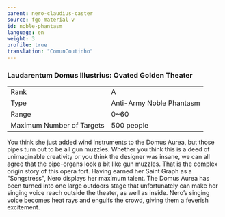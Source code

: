 ```yaml
---
parent: nero-claudius-caster
source: fgo-material-v
id: noble-phantasm
language: en
weight: 3
profile: true
translation: "ComunCoutinho"
---
```


### Laudarentum Domus Illustrius: Ovated Golden Theater

<table>
  <tr><td>Rank</td><td>A</td></tr>
  <tr><td>Type</td><td>Anti-Army Noble Phantasm</td></tr>
  <tr><td>Range</td><td>0~60</td></tr>
  <tr><td>Maximum Number of Targets</td><td>500 people</td></tr>
</table>

You think she just added wind instruments to the Domus Aurea, but those pipes turn out to be all gun muzzles.
Whether you think this is a deed of unimaginable creativity or you think the designer was insane, we can all agree that the pipe-organs look a bit like gun muzzles. That is the complex origin story of this opera fort.
Having earned her Saint Graph as a "Songstress", Nero displays her maximum talent.
The Domus Aurea has been turned into one large outdoors stage that unfortunately can make her singing voice reach outside the theater, as well as inside.
Nero’s singing voice becomes heat rays and engulfs the crowd, giving them a feverish excitement.
